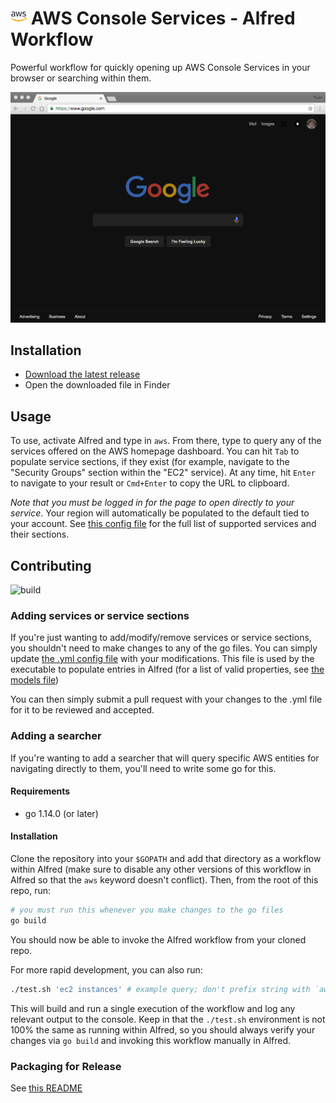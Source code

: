 # <img src="icon.png" width="26"> AWS Console Services - Alfred Workflow

Powerful workflow for quickly opening up AWS Console Services in your browser or searching within them.

![AWS Console Services - Alfred Workflow Demo](demo.gif)

## Installation
- [Download the latest release](https://github.com/rkoval/alfred-aws-console-services-workflow/releases)
- Open the downloaded file in Finder

## Usage
To use, activate Alfred and type in `aws`. From there, type to query any of the services offered on the AWS homepage dashboard. You can hit `Tab` to populate service sections, if they exist (for example, navigate to the "Security Groups" section within the "EC2" service). At any time, hit `Enter` to navigate to your result or `Cmd+Enter` to copy the URL to clipboard.

*Note that you must be logged in for the page to open directly to your service*. Your region will automatically be populated to the default tied to your account. See [this config file](console-services.yml) for the full list of supported services and their sections.

## Contributing

![build](https://github.com/rkoval/alfred-aws-console-services-workflow/workflows/build/badge.svg)

### Adding services or service sections

If you're just wanting to add/modify/remove services or service sections, you shouldn't need to make changes to any of the go files. You can simply update [the .yml config file](console-services.yml) with your modifications. This file is used by the executable to populate entries in Alfred (for a list of valid properties, see [the models file](core/aws_service.go))

You can then simply submit a pull request with your changes to the .yml file for it to be reviewed and accepted.

### Adding a searcher

If you're wanting to add a searcher that will query specific AWS entities for navigating directly to them, you'll need to write some go for this.

#### Requirements
- go 1.14.0 (or later)

#### Installation
Clone the repository into your `$GOPATH` and add that directory as a workflow within Alfred (make sure to disable any other versions of this workflow in Alfred so that the `aws` keyword doesn't conflict). Then, from the root of this repo, run:

```sh
# you must run this whenever you make changes to the go files
go build
```

You should now be able to invoke the Alfred workflow from your cloned repo.

For more rapid development, you can also run:

```sh
./test.sh 'ec2 instances' # example query; don't prefix string with `aws` here!
```

This will build and run a single execution of the workflow and log any relevant output to the console. Keep in that the `./test.sh` environment is not 100% the same as running within Alfred, so you should always verify your changes via `go build` and invoking this workflow manually in Alfred.

### Packaging for Release

See [this README](release_tools/README.md)